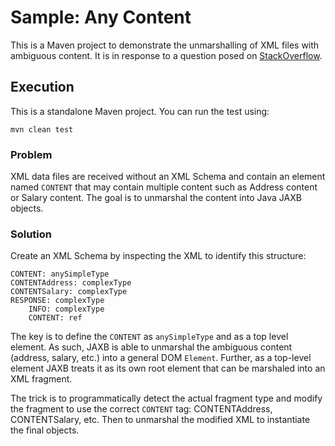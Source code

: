 # Sample: Any Content

This is a Maven project to demonstrate the unmarshalling of XML files with ambiguous content. It is in response to a question posed on [StackOverflow](https://stackoverflow.com/questions/75696006/jaxb-xml-to-pojo-using-inheritance-how-to).

## Execution

This is a standalone Maven project. You can run the test using:

~~~
mvn clean test
~~~

### Problem

XML data files are received without an XML Schema and contain an element named `CONTENT` that may contain multiple content such as Address content or Salary content. The goal is to unmarshal the content into Java JAXB objects.

### Solution

Create an XML Schema by inspecting the XML to identify this structure:

~~~
CONTENT: anySimpleType
CONTENTAddress: complexType
CONTENTSalary: complexType
RESPONSE: complexType
    INFO: complexType
    CONTENT: ref
~~~

The key is to define the `CONTENT` as `anySimpleType` and as a top level element. As such, JAXB is able to unmarshal the ambiguous content (address, salary, etc.) into a general DOM `Element`. Further, as a top-level element JAXB treats it as its own root element that can be marshaled into an XML fragment.

The trick is to programmatically detect the actual fragment type and modify the fragment to use the correct `CONTENT` tag: CONTENTAddress, CONTENTSalary, etc. Then to unmarshal the modified XML to instantiate the final objects.
